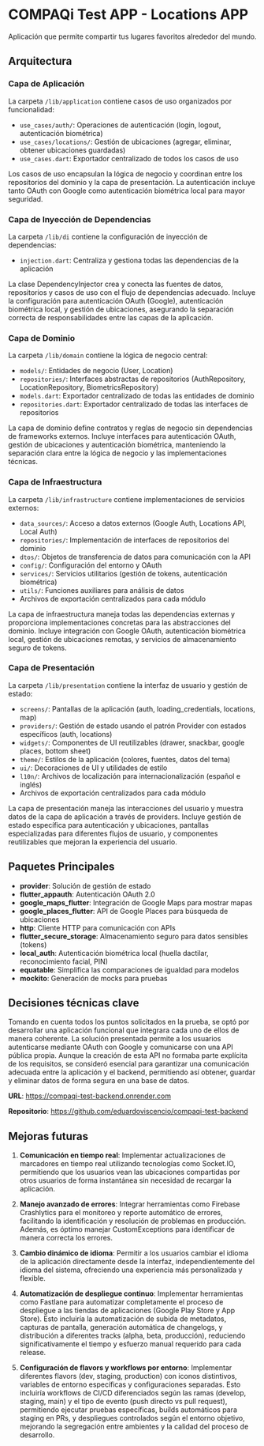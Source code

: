 # COMPAQi Test APP - Locations APP

Aplicación que permite compartir tus lugares favoritos alrededor del mundo.

## Arquitectura

### Capa de Aplicación

La carpeta `/lib/application` contiene casos de uso organizados por funcionalidad:
- `use_cases/auth/`: Operaciones de autenticación (login, logout, autenticación biométrica)
- `use_cases/locations/`: Gestión de ubicaciones (agregar, eliminar, obtener ubicaciones guardadas)
- `use_cases.dart`: Exportador centralizado de todos los casos de uso

Los casos de uso encapsulan la lógica de negocio y coordinan entre los repositorios del dominio y la capa de presentación. La autenticación incluye tanto OAuth con Google como autenticación biométrica local para mayor seguridad.

### Capa de Inyección de Dependencias

La carpeta `/lib/di` contiene la configuración de inyección de dependencias:
- `injection.dart`: Centraliza y gestiona todas las dependencias de la aplicación

La clase DependencyInjector crea y conecta las fuentes de datos, repositorios y casos de uso con el flujo de dependencias adecuado. Incluye la configuración para autenticación OAuth (Google), autenticación biométrica local, y gestión de ubicaciones, asegurando la separación correcta de responsabilidades entre las capas de la aplicación.

### Capa de Dominio

La carpeta `/lib/domain` contiene la lógica de negocio central:
- `models/`: Entidades de negocio (User, Location)
- `repositories/`: Interfaces abstractas de repositorios (AuthRepository, LocationRepository, BiometricsRepository)
- `models.dart`: Exportador centralizado de todas las entidades de dominio
- `repositories.dart`: Exportador centralizado de todas las interfaces de repositorios

La capa de dominio define contratos y reglas de negocio sin dependencias de frameworks externos. Incluye interfaces para autenticación OAuth, gestión de ubicaciones y autenticación biométrica, manteniendo la separación clara entre la lógica de negocio y las implementaciones técnicas.

### Capa de Infraestructura

La carpeta `/lib/infrastructure` contiene implementaciones de servicios externos:
- `data_sources/`: Acceso a datos externos (Google Auth, Locations API, Local Auth)
- `repositories/`: Implementación de interfaces de repositorios del dominio
- `dtos/`: Objetos de transferencia de datos para comunicación con la API
- `config/`: Configuración del entorno y OAuth
- `services/`: Servicios utilitarios (gestión de tokens, autenticación biométrica)
- `utils/`: Funciones auxiliares para análisis de datos
- Archivos de exportación centralizados para cada módulo

La capa de infraestructura maneja todas las dependencias externas y proporciona implementaciones concretas para las abstracciones del dominio. Incluye integración con Google OAuth, autenticación biométrica local, gestión de ubicaciones remotas, y servicios de almacenamiento seguro de tokens.

### Capa de Presentación

La carpeta `/lib/presentation` contiene la interfaz de usuario y gestión de estado:
- `screens/`: Pantallas de la aplicación (auth, loading_credentials, locations, map)
- `providers/`: Gestión de estado usando el patrón Provider con estados específicos (auth, locations)
- `widgets/`: Componentes de UI reutilizables (drawer, snackbar, google places, bottom sheet)
- `theme/`: Estilos de la aplicación (colores, fuentes, datos del tema)
- `ui/`: Decoraciones de UI y utilidades de estilo
- `l10n/`: Archivos de localización para internacionalización (español e inglés)
- Archivos de exportación centralizados para cada módulo

La capa de presentación maneja las interacciones del usuario y muestra datos de la capa de aplicación a través de providers. Incluye gestión de estado específica para autenticación y ubicaciones, pantallas especializadas para diferentes flujos de usuario, y componentes reutilizables que mejoran la experiencia del usuario.

## Paquetes Principales

- **provider**: Solución de gestión de estado
- **flutter_appauth**: Autenticación OAuth 2.0
- **google_maps_flutter**: Integración de Google Maps para mostrar mapas
- **google_places_flutter**: API de Google Places para búsqueda de ubicaciones
- **http**: Cliente HTTP para comunicación con APIs
- **flutter_secure_storage**: Almacenamiento seguro para datos sensibles (tokens)
- **local_auth**: Autenticación biométrica local (huella dactilar, reconocimiento facial, PIN)
- **equatable**: Simplifica las comparaciones de igualdad para modelos
- **mockito**: Generación de mocks para pruebas

## Decisiones técnicas clave

Tomando en cuenta todos los puntos solicitados en la prueba, se optó por desarrollar una aplicación funcional que integrara cada uno de ellos de manera coherente. La solución presentada permite a los usuarios autenticarse mediante OAuth con Google y comunicarse con una API pública propia. Aunque la creación de esta API no formaba parte explícita de los requisitos, se consideró esencial para garantizar una comunicación adecuada entre la aplicación y el backend, permitiendo así obtener, guardar y eliminar datos de forma segura en una base de datos.

**URL**: https://compaqi-test-backend.onrender.com

**Repositorio**: https://github.com/eduardoviscencio/compaqi-test-backend

## Mejoras futuras

1. **Comunicación en tiempo real**: Implementar actualizaciones de marcadores en tiempo real utilizando tecnologías como Socket.IO, permitiendo que los usuarios vean las ubicaciones compartidas por otros usuarios de forma instantánea sin necesidad de recargar la aplicación.

2. **Manejo avanzado de errores**: Integrar herramientas como Firebase Crashlytics para el monitoreo y reporte automático de errores, facilitando la identificación y resolución de problemas en producción. Además, es óptimo manejar CustomExceptions para identificar de manera correcta los errores.

3. **Cambio dinámico de idioma**: Permitir a los usuarios cambiar el idioma de la aplicación directamente desde la interfaz, independientemente del idioma del sistema, ofreciendo una experiencia más personalizada y flexible.

4. **Automatización de despliegue continuo**: Implementar herramientas como Fastlane para automatizar completamente el proceso de despliegue a las tiendas de aplicaciones (Google Play Store y App Store). Esto incluiría la automatización de subida de metadatos, capturas de pantalla, generación automática de changelogs, y distribución a diferentes tracks (alpha, beta, producción), reduciendo significativamente el tiempo y esfuerzo manual requerido para cada release.

5. **Configuración de flavors y workflows por entorno**: Implementar diferentes flavors (dev, staging, production) con iconos distintivos, variables de entorno específicas y configuraciones separadas. Esto incluiría workflows de CI/CD diferenciados según las ramas (develop, staging, main) y el tipo de evento (push directo vs pull request), permitiendo ejecutar pruebas específicas, builds automáticos para staging en PRs, y despliegues controlados según el entorno objetivo, mejorando la segregación entre ambientes y la calidad del proceso de desarrollo.